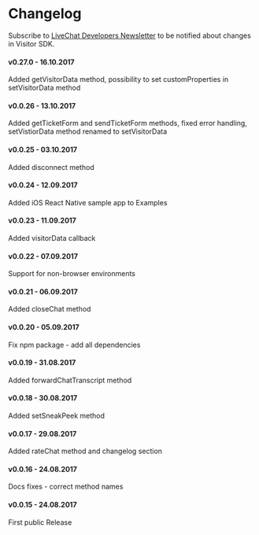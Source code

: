 # Changelog

Subscribe to [LiveChat Developers Newsletter](http://eepurl.com/V75-9) to be notified about changes in Visitor SDK.

#### v0.27.0 - 16.10.2017
Added getVisitorData method, possibility to set customProperties in setVisitorData method
#### v0.0.26 - 13.10.2017
Added getTicketForm and sendTicketForm methods, fixed error handling, setVistiorData method renamed to setVisitorData
#### v0.0.25 - 03.10.2017
Added disconnect method
#### v0.0.24 - 12.09.2017
Added iOS React Native sample app to Examples
#### v0.0.23 - 11.09.2017
Added visitorData callback
#### v0.0.22 - 07.09.2017
Support for non-browser environments
#### v0.0.21 - 06.09.2017
Added closeChat method
#### v0.0.20 - 05.09.2017
Fix npm package - add all dependencies
#### v0.0.19 - 31.08.2017
Added forwardChatTranscript method
#### v0.0.18 - 30.08.2017
Added setSneakPeek method
#### v0.0.17 - 29.08.2017
Added rateChat method and changelog section
#### v0.0.16 - 24.08.2017
Docs fixes - correct method names
#### v0.0.15 - 24.08.2017
First public Release



